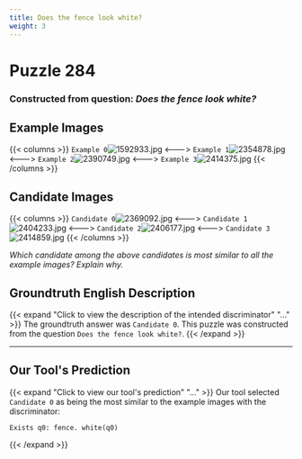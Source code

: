 ```yaml
---
title: Does the fence look white?
weight: 3
---
```


# Puzzle 284
### Constructed from question: _Does the fence look white?_


## Example Images
{{< columns >}}
`Example 0`![1592933.jpg](/gqa_images/1592933.jpg)
<--->
`Example 1`![2354878.jpg](/gqa_images/2354878.jpg)
<--->
`Example 2`![2390749.jpg](/gqa_images/2390749.jpg)
<--->
`Example 3`![2414375.jpg](/gqa_images/2414375.jpg)
{{< /columns >}}

## Candidate Images
{{< columns >}}
`Candidate 0`![2369092.jpg](/gqa_images/2369092.jpg)
<--->
`Candidate 1`![2404233.jpg](/gqa_images/2404233.jpg)
<--->
`Candidate 2`![2406177.jpg](/gqa_images/2406177.jpg)
<--->
`Candidate 3`![2414859.jpg](/gqa_images/2414859.jpg)
{{< /columns >}}

*Which candidate among the above candidates is most similar to all the example images? Explain why.*

## Groundtruth English Description

{{< expand "Click to view the description of the intended discriminator" "..." >}}
The groundtruth answer was `Candidate 0`. This puzzle was constructed from the question `Does the fence look white?`.
{{< /expand >}}

---

## Our Tool's Prediction

{{< expand "Click to view our tool's prediction" "..." >}}
Our tool selected `Candidate 0` as being the most similar to the example images with the discriminator:
```plaintext
Exists q0: fence. white(q0)
```
{{< /expand >}}
